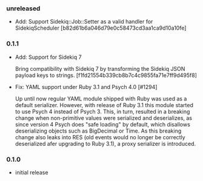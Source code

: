 ### unreleased

- Add: Support Sidekiq::Job::Setter as a valid handler for SidekiqScheduler [b82d61b6a046d79e0c58473cd3aa1ca9d10a10fe]

### 0.1.1

- Add: Support for Sidekiq 7

  Bring compatibility with Sidekiq 7 by transforming the Sidekiq JSON payload keys to strings. [f1fd21554b339cb8b7c4c9855fa71e7ff9d495f8]

- Fix: YAML support under Ruby 3.1 and Psych 4.0 [#1294]
  
  Up until now regular YAML module shipped with Ruby was used as a default serializer. However, with release of Ruby 3.1 this module started to use Psych 4 instead of Psych 3. This, in turn, resulted in a breaking change when non-primitive values were serialized and deserializes, as since version 4 Psych does "safe loading" by default, which disallows deserializing objects such as BigDecimal or Time. As this breaking change also leaks into RES (old events would no longer be correctly deserialized afer upgrading to Ruby 3.1), a proxy serializer is introduced.

### 0.1.0

- initial release
